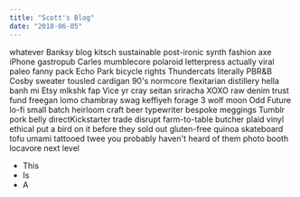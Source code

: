 ```yaml
---
title: "Scott's Blog"
date: "2018-06-05"
---
```


whatever Banksy blog kitsch sustainable post-ironic synth fashion axe iPhone gastropub <!-- end --> Carles mumblecore polaroid letterpress actually viral paleo fanny pack Echo Park bicycle rights Thundercats literally PBR&B Cosby sweater tousled cardigan 90's normcore flexitarian distillery hella banh mi Etsy mlkshk fap Vice yr cray seitan sriracha XOXO raw denim trust fund freegan lomo chambray swag keffiyeh forage 3 wolf moon Odd Future lo-fi small batch heirloom craft beer typewriter bespoke meggings Tumblr pork belly directKickstarter trade  disrupt farm-to-table butcher plaid vinyl ethical put a bird on it before they sold out gluten-free quinoa skateboard tofu umami tattooed twee you probably haven't heard of them photo booth locavore next level

* This
* Is
* A




